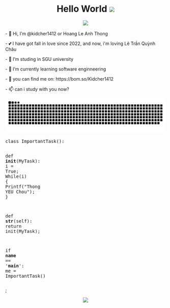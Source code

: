 <h1 align="center">Hello World <img src="https://media.giphy.com/media/hvRJCLFzcasrR4ia7z/giphy.gif" width="35"></h1>
<p align="center">
  <a href="https://github.com/DenverCoder1/readme-typing-svg"><img src="https://readme-typing-svg.herokuapp.com?lines=Hi,+I'm+Hoang+Le+Anh+Thong;I'm+a+Software+Engineer+Student;And+is+Competitive+Programmer;Study+in+SGU+on+2020;.+.+.+loving+DS%20|%20Algorithms%20|%20OOP%20;And+.+.+.;i+love+Chou+❤️&center=true&width=500&height=50"></a>
<p>- 👋 Hi, I’m @kidcher1412 or Hoang Le Anh Thong</p>
<p>- 💕 I have got fall in love since 2022, and now, i'm loving Lê Trần Quỳnh Châu</p>
<p>- 👀 I’m studing in SGU university</p>
<p>- 🌱 I’m currently learning software enginneering</p>
<p>- 💞️ you can find me on: https://bom.so/Kidcher1412</p>
<p>- 📫 can i study with you now?</p>
  <p align="center" dir="auto">
  <a target="_blank" rel="noopener noreferrer" href="https://github.com/DHANOLA/DHANOLA/raw/output/github-contribution-grid-snake.svg"><img src="https://github.com/DHANOLA/DHANOLA/raw/output/github-contribution-grid-snake.svg" alt="snake" style="max-width: 100%;"></a>
  
 <div class="highlight highlight-source-python notranslate position-relative overflow-auto"><pre><span class="pl-k">class</span> <span class="pl-v">ImportantTask</span>():
    
  <span class="pl-k">def</span> <span class="pl-en">__init__</span>(<span class="pl-s1">MyTask</span>):
    <span class="pl-s1">i</span> <span class="pl-c1">=</span> <span class="pl-s">True</span>;
    <span class="pl-s1">While(</span><span class="pl-c1"></span><span class="pl-s">i</span><span class="pl-s1">)</span>
    <span class="pl-s1">{</span>
    <span class="pl-s1">    </span><span class="pl-s1">Printf(</span><span class="pl-c1"></span><span class="pl-s">"Thong YEU Chou"</span><span class="pl-s1">)</span>;
    <span class="pl-s1">}</span>

      
  <span class="pl-k">def</span> <span class="pl-en">__str__</span>(<span class="pl-s1">self</span>):
    <span class="pl-k">return</span> <span class="pl-s1">init(</span><span class="pl-s1">MyTask</span><span class="pl-s1">)</span>;

<span class="pl-k">if</span> <span class="pl-s1">__name__</span> <span class="pl-c1">==</span> <span class="pl-s">'__main__'</span>:
    <span class="pl-s1">me</span> <span class="pl-c1">=</span> <span class="pl-v">ImportantTask</span>()</pre><div class="zeroclipboard-container position-absolute right-0 top-0">;
   
  <p align="center"><img src="https://user-images.githubusercontent.com/100288144/173637555-f4b9002d-376a-4937-998f-835b1aa440a0.jpg">
<!-- ![preview](https://user-images.githubusercontent.com/100288144/173637555-f4b9002d-376a-4937-998f-835b1aa440a0.jpg) -->

<!--
<div align="center">
  <a href="https://open.spotify.com/user/314ciqp2w5d5r257anrpi6adjazy">
    <img src="https://spotify-readme-theta-virid.vercel.app/api?scan=true&theme=dark" width="240px">
  </a>
</div>
-->

<!---
kidcher1412/kidcher1412 is a ✨ special ✨ repository because its `README.md` (this file) appears on your GitHub profile.
You can click the Preview link to take a look at your changes.
--->

